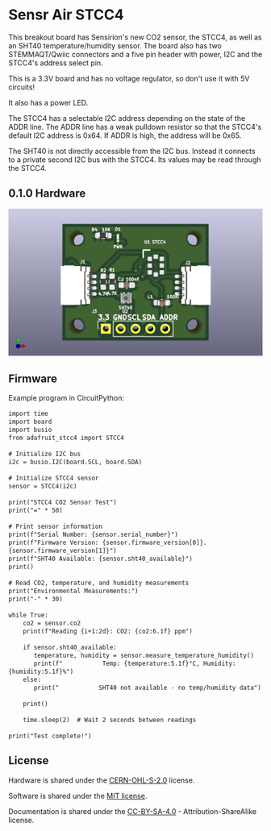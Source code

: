# Sensr Air STCC4

This breakout board has Sensirion's new CO2 sensor, the STCC4, as well as an SHT40 temperature/humidity sensor. The board also has two STEMMAQT/Qwiic connectors and a five pin header with power, I2C and the STCC4's address select pin.

This is a 3.3V board and has no voltage regulator, so don't use it with 5V circuits!

It also has a power LED.

The STCC4 has a selectable I2C address depending on the state of the ADDR line.  The ADDR line has a weak pulldown resistor so that the STCC4's default I2C address is 0x64. If ADDR is high, the address will be 0x65.

The SHT40 is not directly accessible from the I2C bus. Instead it connects to a private second I2C bus with the STCC4. Its values may be read through the STCC4.

## 0.1.0 Hardware

![front](0.1.0/front.jpg)

## Firmware

Example program in CircuitPython:

```
import time
import board
import busio
from adafruit_stcc4 import STCC4

# Initialize I2C bus
i2c = busio.I2C(board.SCL, board.SDA)

# Initialize STCC4 sensor
sensor = STCC4(i2c)

print("STCC4 CO2 Sensor Test")
print("=" * 50)

# Print sensor information
print(f"Serial Number: {sensor.serial_number}")
print(f"Firmware Version: {sensor.firmware_version[0]}.{sensor.firmware_version[1]}")
print(f"SHT40 Available: {sensor.sht40_available}")
print()

# Read CO2, temperature, and humidity measurements
print("Environmental Measurements:")
print("-" * 30)

while True:
    co2 = sensor.co2
    print(f"Reading {i+1:2d}: CO2: {co2:6.1f} ppm")
        
    if sensor.sht40_available:
       temperature, humidity = sensor.measure_temperature_humidity()
       print(f"           Temp: {temperature:5.1f}°C, Humidity: {humidity:5.1f}%")
    else:
       print("           SHT40 not available - no temp/humidity data")
        
    print()
        
    time.sleep(2)  # Wait 2 seconds between readings

print("Test complete!")
```

## License

Hardware is shared under the [CERN-OHL-S-2.0](CERN_OHL_S_v2.txt) license.

Software is shared under the [MIT license](MIT-LICENSE.txt).

Documentation is shared under the [CC-BY-SA-4.0](CC-BY-SA-4.0.txt) - Attribution-ShareAlike license.


